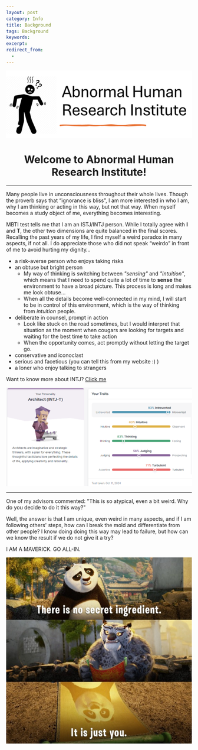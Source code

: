 ```yaml
---
layout: post
category: Info
title: Background
tags: Background
keywords: 
excerpt: 
redirect_from:
  - 
---
```


![title](\assets\images\abnormal_man.png)

# <Center> Welcome to Abnormal Human Research Institute! </Center> #

---

Many people live in unconsciousness throughout their whole lives. Though the proverb says that “ignorance is bliss”, I am more interested in who I am, why I am thinking or acting in this way, but not that way. When myself becomes a study object of me, everything becomes interesting.

MBTI test tells me that I am an ISTJ/INTJ person. While I totally agree with **I** and **T**, the other two dimensions are quite balanced in the final scores. Recalling the past years of my life, I find myself a weird paradox in many aspects, if not all. I do appreciate those who did not speak “weirdo” in front of me to avoid hurting my dignity…

- a risk-averse person who enjoys taking risks
- an obtuse but bright person
	- My way of thinking is switching between *"sensing"* and *"intuition"*, which means that I need to spend quite a lot of time to **sense** the environment to have a broad picture. This process is long and makes me look obtuse...
	- When all the details become well-connected in my mind, I will start to be in control of this environment, which is the way of thinking from *intuition* people.
- deliberate in counsel, prompt in action
	- Look like stuck on the road sometimes, but I would interpret that situation as the moment when cougars are looking for targets and waiting for the best time to take action
	- When the opportunity comes, act promptly without letting the target go.
- conservative and iconoclast 
- serious and facetious (you can tell this from my website :) )
- a loner who enjoy talking to strangers

Want to know more about INTJ? [Click me](\info\intj)

![MBTI](\assets\images\mbti.png)


---
One of my advisors commented: "This is so atypical, even a bit weird. Why do you decide to do it this way?"

Well, the answer is that I am unique, even weird in many aspects, and if I am following others' steps, how can I break the mold and differentiate from other people? I know doing doing this way may lead to failure, but how can we know the result if we do not give it a try? 

I AM A MAVERICK. GO ALL-IN.

![po_ingre](\assets\images\po_ingredient.jpg)



